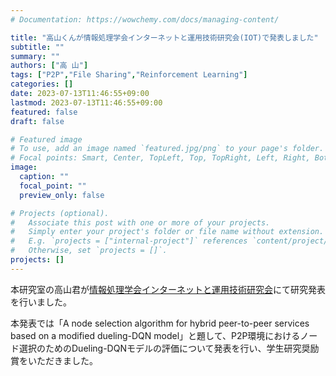 ```yaml
---
# Documentation: https://wowchemy.com/docs/managing-content/

title: "高山くんが情報処理学会インターネットと運用技術研究会(IOT)で発表しました"
subtitle: ""
summary: ""
authors: ["高 山"]
tags: ["P2P","File Sharing","Reinforcement Learning"]
categories: []
date: 2023-07-13T11:46:55+09:00
lastmod: 2023-07-13T11:46:55+09:00
featured: false
draft: false

# Featured image
# To use, add an image named `featured.jpg/png` to your page's folder.
# Focal points: Smart, Center, TopLeft, Top, TopRight, Left, Right, BottomLeft, Bottom, BottomRight.
image:
  caption: ""
  focal_point: ""
  preview_only: false

# Projects (optional).
#   Associate this post with one or more of your projects.
#   Simply enter your project's folder or file name without extension.
#   E.g. `projects = ["internal-project"]` references `content/project/deep-learning/index.md`.
#   Otherwise, set `projects = []`.
projects: []
---
```


本研究室の高山君が[情報処理学会インターネットと運用技術研究会](https://www.iot.ipsj.or.jp/)にて研究発表を行いました。

本発表では「A node selection algorithm for hybrid peer-to-peer services based on a modified dueling-DQN model」と題して、P2P環境におけるノード選択のためのDueling-DQNモデルの評価について発表を行い、学生研究奨励賞をいただきました。